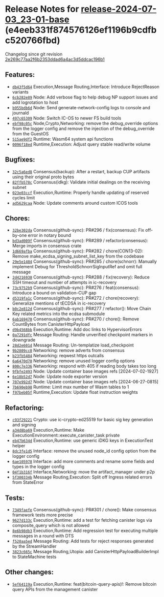 Release Notes for [**release-2024-07-03\_23-01-base**](https://github.com/dfinity/ic/tree/release-2024-07-03_23-01-base) (e4eeb331f874576126ef1196b9cdfbc520766fbd)
===================================================================================================================================================================

Changelog since git revision [2e269c77aa2f6b2353ddad6a4ac3d5ddcac196b1](https://dashboard.internetcomputer.org/release/2e269c77aa2f6b2353ddad6a4ac3d5ddcac196b1)

Features:
---------

* [`db43f5d64`](https://github.com/dfinity/ic/commit/db43f5d64) Execution,Message Routing,Interface: Introduce RejectReason variants
* [`6cb282e89`](https://github.com/dfinity/ic/commit/6cb282e89) Node: Add verbose flag to help debug NP support issues and add logrotation to host
* [`b955bdb6d`](https://github.com/dfinity/ic/commit/b955bdb6d) Node: Send generate-network-config logs to console and journald
* [`497c65309`](https://github.com/dfinity/ic/commit/497c65309) Node: Switch IC-OS to newer FS build tools
* [`ebf98c05c`](https://github.com/dfinity/ic/commit/ebf98c05c) Node,Crypto,Networking: remove the debug\_override options from the logger config and remove the injection of the debug\_override from the GuestOS
* [`515ae9df2`](https://github.com/dfinity/ic/commit/515ae9df2) Runtime: Wasm64 system api functions
* [`0096f18ed`](https://github.com/dfinity/ic/commit/0096f18ed) Runtime,Execution: Adjust query stable read/write volume

Bugfixes:
---------

* [`32c5a6ed8`](https://github.com/dfinity/ic/commit/32c5a6ed8) Consensus(backup): After a restart, backup CUP artifacts using their original proto bytes
* [`82ffb578c`](https://github.com/dfinity/ic/commit/82ffb578c) Consensus(idkg): Validate initial dealings on the receiving subnet
* [`023e03ccf`](https://github.com/dfinity/ic/commit/023e03ccf) Execution,Runtime: Properly handle updating of reserved cycles limit
* [`ad5629caa`](https://github.com/dfinity/ic/commit/ad5629caa) Node: Update comments around custom ICOS tools

Chores:
-------

* [`32be302da`](https://github.com/dfinity/ic/commit/32be302da) Consensus(github-sync): PR#296 / fix(consensus): Fix off-by-one error in notary bound
* [`bd3ad009f`](https://github.com/dfinity/ic/commit/bd3ad009f) Consensus(github-sync): PR#289 / refactor(consensus): Merge imports in consensus crate
* [`1d669afba`](https://github.com/dfinity/ic/commit/1d669afba) Consensus(github-sync): PR#282 / chore(CON13-02): Remove make\_ecdsa\_signing\_subnet\_list\_key from the codebase
* [`29e5e1484`](https://github.com/dfinity/ic/commit/29e5e1484) Consensus(github-sync): PR#285 / chore(schnorr): Manually implement Debug for ThresholdSchnorrSigInputRef and omit full message
* [`2d4216930`](https://github.com/dfinity/ic/commit/2d4216930) Consensus(github-sync): PR#288 / fix(recovery): Reduce SSH timeout and number of attempts in ic-recovery
* [`73c9752b9`](https://github.com/dfinity/ic/commit/73c9752b9) Consensus(github-sync): PR#276 / feat(consensus): Introduce a bound on validation-CUP gap
* [`d5319fa1c`](https://github.com/dfinity/ic/commit/d5319fa1c) Consensus(github-sync): PR#272 / chore(recovery): Generalize mentions of tECDSA in ic-recovery
* [`b0c2e812d`](https://github.com/dfinity/ic/commit/b0c2e812d) Consensus(github-sync): PR#277 / refactor(): Move Chain Key related metrics into the ecdsa submodule
* [`6ab169470`](https://github.com/dfinity/ic/commit/6ab169470) Consensus(github-sync): PR#270 / chore(): Remove CountBytes from CanisterHttpPayload
* [`d9b4568bb`](https://github.com/dfinity/ic/commit/d9b4568bb) Execution,Runtime: Add doc links to HypervisorErrors
* [`0a7291dfc`](https://github.com/dfinity/ic/commit/0a7291dfc) Message Routing: Handle unverified checkpoint markers in downgrade
* [`28d2e601d`](https://github.com/dfinity/ic/commit/28d2e601d) Message Routing: Un-templatize load\_checkpoint
* [`9b2809cc0`](https://github.com/dfinity/ic/commit/9b2809cc0) Networking: remove adverts from consensus
* [`b23fb5484`](https://github.com/dfinity/ic/commit/b23fb5484) Networking: reqwest https outcalls
* [`6a6470d70`](https://github.com/dfinity/ic/commit/6a6470d70) Networking: remove unused logger config options
* [`800c7e336`](https://github.com/dfinity/ic/commit/800c7e336) Networking: respond with 405 if reading body takes too long
* [`9fbfe2493`](https://github.com/dfinity/ic/commit/9fbfe2493) Node: Update container base images refs [2024-07-02-1927]
* [`6e18b52d7`](https://github.com/dfinity/ic/commit/6e18b52d7) Node: Update node exporter version
* [`707e992d7`](https://github.com/dfinity/ic/commit/707e992d7) Node: Update container base images refs [2024-06-27-0815]
* [`7b690eb98`](https://github.com/dfinity/ic/commit/7b690eb98) Runtime: Limit max number of Wasm tables to 1
* [`f97beb05f`](https://github.com/dfinity/ic/commit/f97beb05f) Runtime,Execution: Update float instruction weights

Refactoring:
------------

* [`c93f29221`](https://github.com/dfinity/ic/commit/c93f29221) Crypto: use ic-crypto-ed25519 for basic sig key generation and signing
* [`a34d8ba69`](https://github.com/dfinity/ic/commit/a34d8ba69) Execution,Runtime: Make ExecutionEnvironment::execute\_canister\_task private
* [`eb47b634d`](https://github.com/dfinity/ic/commit/eb47b634d) Execution,Runtime: use generic iDKG keys in ExecutionTest helper
* [`8dc3fe1d5`](https://github.com/dfinity/ic/commit/8dc3fe1d5) Interface: remove the unused node\_id config option from the logger config
* [`6ae105978`](https://github.com/dfinity/ic/commit/6ae105978) Interface: add more comments and rename some fields and types in the logger config
* [`04f1b316f`](https://github.com/dfinity/ic/commit/04f1b316f) Interface,Networking: move the artifact\_manager under p2p
* [`5f300334b`](https://github.com/dfinity/ic/commit/5f300334b) Message Routing,Execution: Split off Ingress related errors from StateError

Tests:
------

* [`7349faefe`](https://github.com/dfinity/ic/commit/7349faefe) Consensus(github-sync): PR#301 / chore(): Make consensus framework tests more precise
* [`9627d133c`](https://github.com/dfinity/ic/commit/9627d133c) Execution,Runtime: add a test for fetching canister logs via composite\_query which is not allowed
* [`8e6b98db3`](https://github.com/dfinity/ic/commit/8e6b98db3) Execution,Runtime: Add regression test for executing multiple messages in a round with DTS
* [`f520aa5ed`](https://github.com/dfinity/ic/commit/f520aa5ed) Message Routing: Add tests for reject responses generated by the StreamHandler
* [`3823c665c`](https://github.com/dfinity/ic/commit/3823c665c) Message Routing,Utopia: add CanisterHttpPayloadBuilderImpl to StateMachine tests

Other changes:
--------------

* [`5ef64119a`](https://github.com/dfinity/ic/commit/5ef64119a) Execution,Runtime: feat(bitcoin-query-apis)!: Remove bitcoin query APIs from the management canister
